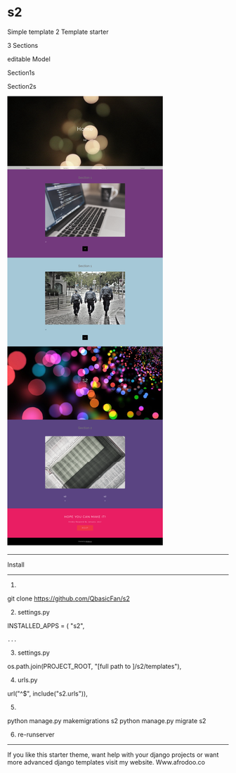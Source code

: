 # s2
Simple template 2
Template starter

3 Sections 

editable Model


Section1s

Section2s




![alt text](https://github.com/QbasicFan/s2/blob/master/ss2.png)



*****************
Install
*****************

1)

git clone https://github.com/QbasicFan/s2 

2) settings.py

INSTALLED_APPS = (
    "s2",
    
    ...
3) settings.py

 os.path.join(PROJECT_ROOT, "[full path to ]/s2/templates"),

4) urls.py

  url("^$", include("s2.urls")),
  
5)
python manage.py makemigrations s2
python manage.py migrate s2

6) re-runserver

*****************
If you like this starter theme, want help with your django projects or want more advanced django templates visit my website. Www.afrodoo.co
